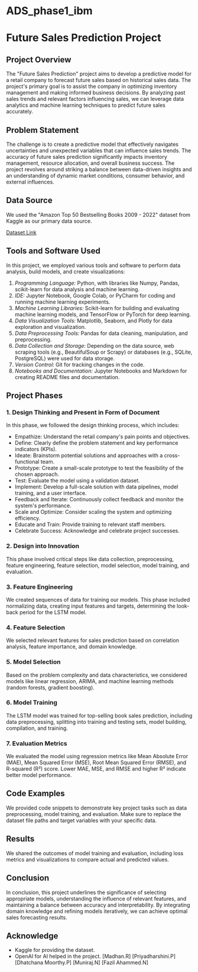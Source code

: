 # ADS_phase1_ibm
# Future Sales Prediction Project

## Project Overview

The "Future Sales Prediction" project aims to develop a predictive model for a retail company to forecast future sales based on historical sales data. The project's primary goal is to assist the company in optimizing inventory management and making informed business decisions. By analyzing past sales trends and relevant factors influencing sales, we can leverage data analytics and machine learning techniques to predict future sales accurately.

## Problem Statement

The challenge is to create a predictive model that effectively navigates uncertainties and unexpected variables that can influence sales trends. The accuracy of future sales prediction significantly impacts inventory management, resource allocation, and overall business success. The project revolves around striking a balance between data-driven insights and an understanding of dynamic market conditions, consumer behavior, and external influences.

## Data Source

We used the "Amazon Top 50 Bestselling Books 2009 - 2022" dataset from Kaggle as our primary data source.

[Dataset Link](https://www.kaggle.com/yourdatasetlinkhere)

## Tools and Software Used

In this project, we employed various tools and software to perform data analysis, build models, and create visualizations:

1. *Programming Language:* Python, with libraries like Numpy, Pandas, scikit-learn for data analysis and machine learning.
2. *IDE:* Jupyter Notebook, Google Colab, or PyCharm for coding and running machine learning experiments.
3. *Machine Learning Libraries:* Scikit-learn for building and evaluating machine learning models, and TensorFlow or PyTorch for deep learning.
4. *Data Visualization Tools:* Matplotlib, Seaborn, and Plotly for data exploration and visualization.
5. *Data Preprocessing Tools:* Pandas for data cleaning, manipulation, and preprocessing.
6. *Data Collection and Storage:* Depending on the data source, web scraping tools (e.g., BeautifulSoup or Scrapy) or databases (e.g., SQLite, PostgreSQL) were used for data storage.
7. *Version Control:* Git for tracking changes in the code.
8. *Notebooks and Documentation:* Jupyter Notebooks and Markdown for creating README files and documentation.

## Project Phases

### 1. Design Thinking and Present in Form of Document

In this phase, we followed the design thinking process, which includes:

- Empathize: Understand the retail company's pain points and objectives.
- Define: Clearly define the problem statement and key performance indicators (KPIs).
- Ideate: Brainstorm potential solutions and approaches with a cross-functional team.
- Prototype: Create a small-scale prototype to test the feasibility of the chosen approach.
- Test: Evaluate the model using a validation dataset.
- Implement: Develop a full-scale solution with data pipelines, model training, and a user interface.
- Feedback and Iterate: Continuously collect feedback and monitor the system's performance.
- Scale and Optimize: Consider scaling the system and optimizing efficiency.
- Educate and Train: Provide training to relevant staff members.
- Celebrate Success: Acknowledge and celebrate project successes.

### 2. Design into Innovation

This phase involved critical steps like data collection, preprocessing, feature engineering, feature selection, model selection, model training, and evaluation. 

### 3. Feature Engineering

We created sequences of data for training our models. This phase included normalizing data, creating input features and targets, determining the look-back period for the LSTM model.

### 4. Feature Selection

We selected relevant features for sales prediction based on correlation analysis, feature importance, and domain knowledge.

### 5. Model Selection

Based on the problem complexity and data characteristics, we considered models like linear regression, ARIMA, and machine learning methods (random forests, gradient boosting).

### 6. Model Training

The LSTM model was trained for top-selling book sales prediction, including data preprocessing, splitting into training and testing sets, model building, compilation, and training.

### 7. Evaluation Metrics

We evaluated the model using regression metrics like Mean Absolute Error (MAE), Mean Squared Error (MSE), Root Mean Squared Error (RMSE), and R-squared (R²) score. Lower MAE, MSE, and RMSE and higher R² indicate better model performance.

## Code Examples

We provided code snippets to demonstrate key project tasks such as data preprocessing, model training, and evaluation. Make sure to replace the dataset file paths and target variables with your specific data.

## Results

We shared the outcomes of model training and evaluation, including loss metrics and visualizations to compare actual and predicted values.

## Conclusion

In conclusion, this project underlines the significance of selecting appropriate models, understanding the influence of relevant features, and maintaining a balance between accuracy and interpretability. By integrating domain knowledge and refining models iteratively, we can achieve optimal sales forecasting results.

## Acknowledge
- Kaggle for providing the dataset.
- OpenAI for AI helped in the project.
[Madhan.R]
[Priyadharshini.P]
[Dhatchana Moorthy.P]
[Muniraj.N]
[Fazil Ahammed.N]
